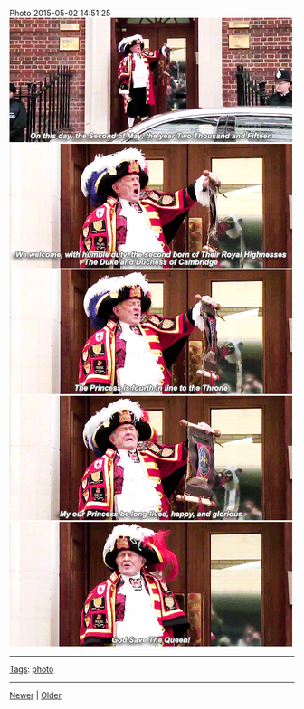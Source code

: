 <!--
title: Photo 2015-05-02 14
date: 2020-06-28T14:49:39.886Z
tags: photo
-->




Photo 2015-05-02 14:51:25
![](117940653837-0.gif)
![](117940653837-1.gif)
![](117940653837-2.gif)
![](117940653837-3.gif)
![](117940653837-4.gif)

<!--BOTTOM-POST-NAVIGATION-->
---

[Tags](tags.md): [photo](tag-photo.md)

---

[Newer](117933266427.md) | [Older](118442390582.md)